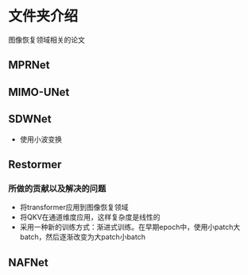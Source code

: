 # 文件夹介绍
图像恢复领域相关的论文
## MPRNet
## MIMO-UNet
## SDWNet
+ 使用小波变换 
## Restormer
### 所做的贡献以及解决的问题
+ 将transformer应用到图像恢复领域
+ 将QKV在通道维度应用，这样复杂度是线性的
+ 采用一种新的训练方式：渐进式训练。在早期epoch中，使用小patch大batch，然后逐渐改变为大patch小batch
## NAFNet
